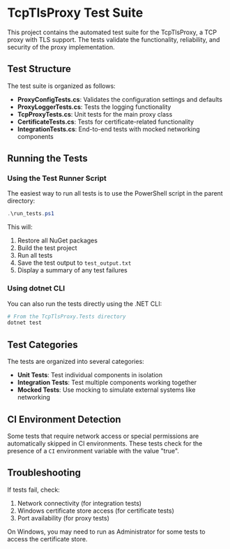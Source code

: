 # TcpTlsProxy Test Suite

This project contains the automated test suite for the TcpTlsProxy, a TCP proxy with TLS support. The tests validate the functionality, reliability, and security of the proxy implementation.

## Test Structure

The test suite is organized as follows:

- **ProxyConfigTests.cs**: Validates the configuration settings and defaults
- **ProxyLoggerTests.cs**: Tests the logging functionality
- **TcpProxyTests.cs**: Unit tests for the main proxy class
- **CertificateTests.cs**: Tests for certificate-related functionality
- **IntegrationTests.cs**: End-to-end tests with mocked networking components

## Running the Tests

### Using the Test Runner Script

The easiest way to run all tests is to use the PowerShell script in the parent directory:

```powershell
.\run_tests.ps1
```

This will:
1. Restore all NuGet packages
2. Build the test project
3. Run all tests
4. Save the test output to `test_output.txt`
5. Display a summary of any test failures

### Using dotnet CLI

You can also run the tests directly using the .NET CLI:

```powershell
# From the TcpTlsProxy.Tests directory
dotnet test
```

## Test Categories

The tests are organized into several categories:

- **Unit Tests**: Test individual components in isolation
- **Integration Tests**: Test multiple components working together
- **Mocked Tests**: Use mocking to simulate external systems like networking

## CI Environment Detection

Some tests that require network access or special permissions are automatically skipped in CI environments. These tests check for the presence of a `CI` environment variable with the value "true".

## Troubleshooting

If tests fail, check:
1. Network connectivity (for integration tests)
2. Windows certificate store access (for certificate tests)
3. Port availability (for proxy tests)

On Windows, you may need to run as Administrator for some tests to access the certificate store. 